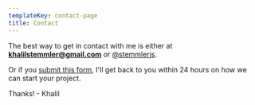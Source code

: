```yaml
---
templateKey: contact-page
title: Contact
---
```


The best way to get in contact with me is either at **khalilstemmler@gmail.com**
or [@stemmlerjs](https://twitter.com/stemmlerjs).

Or if you [submit this form](/work-with-me), I'll get back to you within 24 hours on how we can start your project.

Thanks! - Khalil


